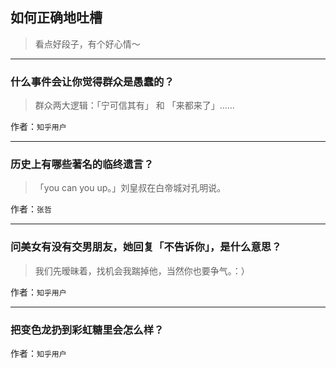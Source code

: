 ## 如何正确地吐槽

> 看点好段子，有个好心情～


 
---

### 什么事件会让你觉得群众是愚蠢的？

> 群众两大逻辑：「宁可信其有」 和 「来都来了」……


作者：`知乎用户`

---

### 历史上有哪些著名的临终遗言？

> 「you can you up。」刘皇叔在白帝城对孔明说。


作者：`张哲`

---

### 问美女有没有交男朋友，她回复「不告诉你」，是什么意思？

> 我们先暧昧着，找机会我踹掉他，当然你也要争气。：）


作者：`知乎用户`

---

### 把变色龙扔到彩虹糖里会怎么样？

> 


作者：`知乎用户`